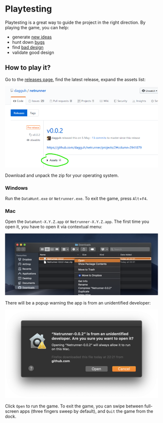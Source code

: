 # Playtesting

Playtesting is a great way to guide the project in the right direction.
By playing the game, you can help:
* generate [new ideas](ISSUES.md)
* hunt down [bugs](ISSUES.md)
* find [bad design](ISSUES.md)
* validate good design

## How to play it?

Go to the [releases page](https://github.com/dagguh/data-hunt/releases), find the latest release, expand the assets list:

![assets list](assets-list.png)

Download and unpack the zip for your operating system.

### Windows

Run the `DataHunt.exe` or `Netrunner.exe`.
To exit the game, press `Alt`+`F4`.

### Mac

Open the `DataHunt-X.Y.Z.app` or `Netrunner-X.Y.Z.app`.
The first time you open it, you have to open it via contextual menu:

![Mac contextual open](mac-open.png)

There will be a popup warning the app is from an unidentified developer:

![Mac unidentified dev warning](mac-unid-dev.png)

Click `Open` to run the game.
To exit the game, you can swipe between full-screen apps (three fingers sweep by default),
and `Quit` the game from the dock.
